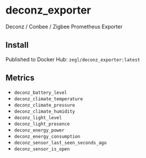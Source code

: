 # deconz_exporter

Deconz / Conbee / Zigbee Prometheus Exporter

## Install

Published to Docker Hub: `zegl/deconz_exporter:latest`

## Metrics

* `deconz_battery_level`
* `deconz_climate_temperature`
* `deconz_climate_pressure`
* `deconz_climate_humidity`
* `deconz_light_level`
* `deconz_light_presence`
* `deconz_energy_power`
* `deconz_energy_consumption`
* `deconz_sensor_last_seen_seconds_ago`
* `deconz_sensor_is_open`
